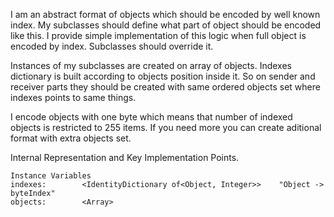 I am an abstract format of objects which should be encoded by well known index.
My subclasses should define what part of object should be encoded like this. I provide simple implementation of this logic when full object is encoded by index. Subclasses should override it.

Instances of my subclasses are created on array of objects. Indexes dictionary is built according to objects position inside it. 
So on sender and receiver parts they should be created with same ordered objects set where indexes points to same things.

I encode objects with one byte which means that number of indexed objects is restricted to 255 items. If you need more you can create aditional format with extra objects set.

Internal Representation and Key Implementation Points.

    Instance Variables
	indexes:		<IdentityDictionary of<Object, Integer>>	"Object -> byteIndex"
	objects:		<Array>